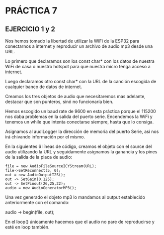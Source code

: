# PRÁCTICA 7

## EJERCICIO 1 y 2


Nos hemos tomado la libertad de utilizar la WiFi de la ESP32 para conectarnos a internet y reproducir un archivo de audio mp3 desde una URL.

Lo primero que declaramos son los const char* con los datos de nuestra WiFi de casa o nuestro hotspot para que nuestra micro tenga acceso a internet.

Luego declaramos otro const char* con la URL de la canción escogida de cualquier banco de datos de internet.

Creamos los tres objetos de audio que necesitaremos mas adelante, destacar que son punteros, sinó no funcionaría bien.

Hemos escogido un baud rate de 9600 en esta práctica porque el 115200 nos daba problemas en la salida del puerto serie.
Encendemos la WiFi y tenemos un while que intenta conectarse siempre, hasta que lo consiga.

Asignamos al audiLogger la dirección de memoria del puerto Serie, así nos irá chivando información por el mismo.

En la siguientes 6 líneas de código, creamos el objeto con el source del audio utilizando la URL y seguidamente asignamos la ganancia y los pines de la salida de la placa de audio:

~~~~
file = new AudioFileSourceICYStream(URL);
file->SetReconnect(5, 0);
out = new AudioOutputI2S();
out -> SetGain(0.125);
out -> SetPinout(26,25,22);
audio = new AudioGeneratorMP3();
~~~~

Una vez generado el objeto mp3 lo mandamos al output establecido anteriormente con el comando:

audio -> begin(file, out);

En el loop() únicamente hacemos que el audio no pare de reproducirse y esté en loop también.